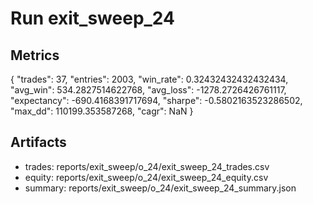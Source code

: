 # Run exit_sweep_24

## Metrics
{
  "trades": 37,
  "entries": 2003,
  "win_rate": 0.32432432432432434,
  "avg_win": 534.2827514622768,
  "avg_loss": -1278.2726426761117,
  "expectancy": -690.4168391717694,
  "sharpe": -0.5802163523286502,
  "max_dd": 110199.353587268,
  "cagr": NaN
}

## Artifacts
- trades: reports/exit_sweep/o_24/exit_sweep_24_trades.csv
- equity: reports/exit_sweep/o_24/exit_sweep_24_equity.csv
- summary: reports/exit_sweep/o_24/exit_sweep_24_summary.json